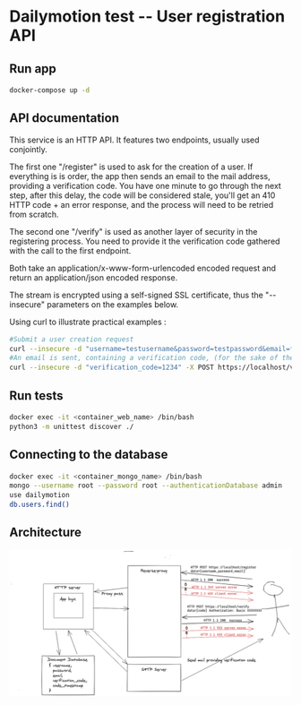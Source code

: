 # Dailymotion test -- User registration API

## Run app
```sh
docker-compose up -d
```
## API documentation
This service is an HTTP API. It features two endpoints, usually used conjointly.

The first one "/register" is used to ask for the creation of a user. If everything is is order, the app then sends an email to the mail address, providing a verification code. You have one minute to go through the next step, after this delay, the code will be considered stale, you'll get an 410 HTTP code + an error response, and the process will need to be retried from scratch.

The second one "/verify" is used as another layer of security in the registering process. You need to provide it the verification code gathered with the call to the first endpoint.

Both take an application/x-www-form-urlencoded encoded request and return an application/json encoded response.

The stream is encrypted using a self-signed SSL certificate, thus the "--insecure" parameters on the examples below.

Using curl to illustrate practical examples :

```sh
#Submit a user creation request
curl --insecure -d "username=testusername&password=testpassword&email=foo@bar.com" -X POST https://localhost/register
#An email is sent, containing a verification code, (for the sake of the exercise, the code is also returned by the previous request as an HTTP data) get that code and use it to validate the creation  
curl --insecure -d "verification_code=1234" -X POST https://localhost/verify
```
## Run tests
```sh
docker exec -it <container_web_name> /bin/bash      
python3 -m unittest discover ./
```

## Connecting to the database
```sh
docker exec -it <container_mongo_name> /bin/bash
mongo --username root --password root --authenticationDatabase admin
use dailymotion
db.users.find()
```

## Architecture
![plot](./assets/Architecture.png)


